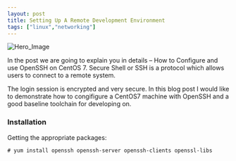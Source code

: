 ```yaml
---
layout: post
title: Setting Up A Remote Development Environment
tags: ["linux","networking"]
---
```


![Hero_Image](https://tecadmin.net/wp-content/uploads/2014/01/ssh-large-image.gif "hero_image")

In the post we are going to explain you in details – How to Configure and use OpenSSH on CentOS 7. Secure Shell or SSH is a protocol which allows users to connect to a remote system.

The login session is encrypted and very secure. In this blog post I would like to demonstrate how to congifigure a CentOS7 machine with OpenSSH and a good baseline toolchain for developing on.

### Installation

Getting the appropriate packages:

```
# yum install openssh openssh-server openssh-clients openssl-libs
```

